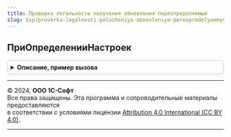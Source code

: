 ```yaml
---
title: Проверка легальности получения обновления переопределяемый
slug: bsp/proverka-legalnosti-polucheniya-obnovleniya-pereopredelyaemyy
---
```



## ПриОпределенииНастроек
<details style="margin: 1em 0; padding: 0.5em; border: 1px solid #ccc; border-radius: 6px;">

<summary style="font-weight: bold; cursor: pointer;">Описание, пример вызова</summary>

```bsl

// Переопределяет стандартное поведение подсистемы.
//
// Параметры:
//  Настройки - Структура:
//   * ТребуетсяПроверитьЛегальностьПолученияОбновления - Булево - по умолчанию Истина для новых версий конфигурации.
//        Для базовых версий, режима работы в модели сервиса и подчиненных узлов РИБ принимает значение Ложь.
//        Установить Ложь, если требуется отключить проверку легальности обновлений в других случаях, например,
//        для арендованных баз.
//
Процедура ПриОпределенииНастроек(Настройки) Экспорт
```

Пример вызова
```bsl
ПроверкаЛегальностиПолученияОбновленияПереопределяемый.ПриОпределенииНастроек(Настройки) 
```
</details>

---

© 2024, **ООО 1С-Софт**  
Все права защищены. Эта программа и сопроводительные материалы предоставляются  
в соответствии с условиями лицензии [Attribution 4.0 International (CC BY 4.0)](https://creativecommons.org/licenses/by/4.0/legalcode).

---
